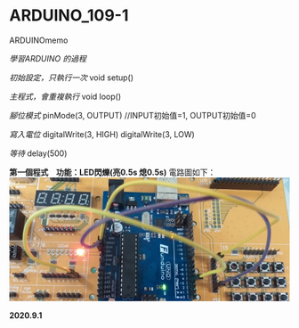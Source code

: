 # ARDUINO_109-1 
ARDUINOmemo </p>
*學習ARDUINO 的過程* </p>

*初始設定，只執行一次*
void setup()

*主程式，會重複執行*
void loop()

*腳位模式*
pinMode(3, OUTPUT)      //INPUT初始值=1, OUTPUT初始值=0

*寫入電位*
digitalWrite(3, HIGH)
digitalWrite(3, LOW)

*等待*
delay(500)

__第一個程式　功能：LED閃爍(亮0.5s 熄0.5s)__
電路圖如下：
![image](https://github.com/8-kami/ARDUINO_109-1/blob/master/USER_SCOPED_TEMP_DATA_orca-image--1870013025.jpeg)


__2020.9.1__

